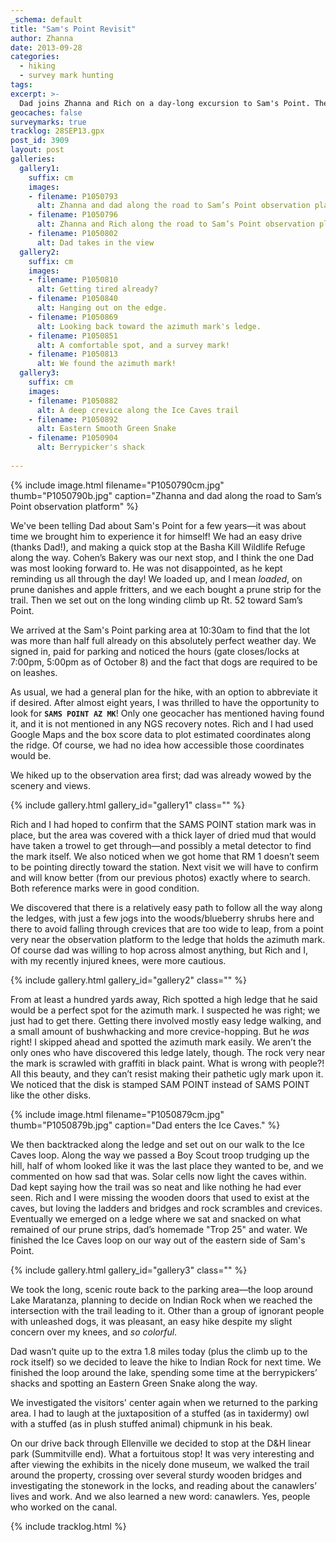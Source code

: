 ```yaml
---
_schema: default
title: "Sam's Point Revisit"
author: Zhanna
date: 2013-09-28
categories:
  - hiking
  - survey mark hunting
tags:
excerpt: >-
  Dad joins Zhanna and Rich on a day-long excursion to Sam's Point. They find an azimuth mark, explore the Ice Caves and see beautiful fall color everywhere around them!
geocaches: false
surveymarks: true
tracklog: 28SEP13.gpx
post_id: 3909
layout: post
galleries:
  gallery1:
    suffix: cm
    images:
    - filename: P1050793
      alt: Zhanna and dad along the road to Sam’s Point observation platform
    - filename: P1050796
      alt: Zhanna and Rich along the road to Sam’s Point observation platform
    - filename: P1050802
      alt: Dad takes in the view
  gallery2:
    suffix: cm
    images:    
    - filename: P1050810
      alt: Getting tired already?
    - filename: P1050840
      alt: Hanging out on the edge.
    - filename: P1050869
      alt: Looking back toward the azimuth mark's ledge.
    - filename: P1050851
      alt: A comfortable spot, and a survey mark!
    - filename: P1050813
      alt: We found the azimuth mark!
  gallery3:
    suffix: cm
    images:        
    - filename: P1050882
      alt: A deep crevice along the Ice Caves trail
    - filename: P1050892
      alt: Eastern Smooth Green Snake
    - filename: P1050904
      alt: Berrypicker's shack
   
---
```


{% include image.html filename="P1050790cm.jpg" thumb="P1050790b.jpg" caption="Zhanna and dad along the road to Sam’s Point observation platform" %}

We've been telling Dad about Sam's Point for a few years—it was about time we brought him to experience it for himself! We had an easy drive (thanks Dad!), and making a quick stop at the Basha Kill Wildlife Refuge along the way.  Cohen’s Bakery was our next stop, and I think the one Dad was most looking forward to.  He was not disappointed, as he kept reminding us all through the day! We loaded up, and I mean _loaded_, on prune danishes and apple fritters, and we each bought a prune strip for the trail. Then we set out on the long winding climb up Rt. 52 toward Sam’s Point.  

We arrived at the Sam's Point parking area at 10:30am to find that the lot was more than half full already on this absolutely perfect weather day. We signed in, paid for parking and noticed the hours (gate closes/locks at 7:00pm, 5:00pm as of October 8) and the fact that dogs are required to be on leashes.

As usual, we had a general plan for the hike, with an option to abbreviate it if desired.  After almost eight years, I was thrilled to have the opportunity to look for **`SAMS POINT AZ MK`**!  Only one geocacher has mentioned having found it, and it is not mentioned in any NGS recovery notes. Rich and I had used Google Maps and the box score data to plot estimated coordinates along the ridge.  Of course, we had no idea how accessible those coordinates would be.

We hiked up to the observation area first; dad was already wowed by the scenery and views. 

{% include gallery.html gallery_id="gallery1" class="" %}

Rich and I had hoped to confirm that the SAMS POINT station mark was in place, but the area was covered with a thick layer of dried mud that would have taken a trowel to get through—and possibly a metal detector to find the mark itself. We also noticed when we got home that RM 1 doesn’t seem to be pointing directly toward the station. Next visit we will have to confirm and will know better (from our previous photos) exactly where to search. Both reference marks were in good condition.

We discovered that there is a relatively easy path to follow all the way along the ledges, with just a few jogs into the woods/blueberry shrubs here and there to avoid falling through crevices that are too wide to leap, from a point very near the observation platform to the ledge that holds the azimuth mark.  Of course dad was willing to hop across almost anything, but Rich and I, with my recently injured knees, were more cautious.  

{% include gallery.html gallery_id="gallery2" class="" %}

From at least a hundred yards away, Rich spotted a high ledge that he said would be a perfect spot for the azimuth mark.  I suspected he was right; we just had to get there.  Getting there involved mostly easy ledge walking, and a small amount of bushwhacking and more crevice-hopping.  But he <em>was</em> right!  I skipped ahead and spotted the azimuth mark easily.  We aren’t the only ones who have discovered this ledge lately, though.  The rock very near the mark is scrawled with graffiti in black paint. What is wrong with people?!  All this beauty, and they can’t resist making their pathetic ugly mark upon it. We noticed that the disk is stamped SAM POINT instead of SAMS POINT like the other disks.

{% include image.html filename="P1050879cm.jpg" thumb="P1050879b.jpg" caption="Dad enters the Ice Caves." %}

We then backtracked along the ledge and set out on our walk to the Ice Caves loop.  Along the way we passed a Boy Scout troop trudging up the hill, half of whom looked like it was the last place they wanted to be, and we commented on how sad that was.  Solar cells now light the caves within.  Dad kept saying how the trail was so neat and like nothing he had ever seen. Rich and I were missing the wooden doors that used to exist at the caves, but loving the ladders and bridges and rock scrambles and crevices.  Eventually we emerged on a ledge where we sat and snacked on what remained of our prune strips, dad’s homemade "Trop 25" and water. We finished the Ice Caves loop on our way out of the eastern side of Sam's Point.

{% include gallery.html gallery_id="gallery3" class="" %}

We took the long, scenic route back to the parking area—the loop around Lake Maratanza, planning to decide on Indian Rock when we reached the intersection with the trail leading to it. Other than a group of ignorant people with unleashed dogs, it was pleasant, an easy hike despite my slight concern over my knees, and _so colorful_.

Dad wasn’t quite up to the extra 1.8 miles today (plus the climb up to the rock itself) so we decided to leave the hike to Indian Rock for next time. We finished the loop around the lake, spending some time at the berrypickers’ shacks and spotting an Eastern Green Snake along the way.  

We investigated the visitors' center again when we returned to the parking area. I had to laugh at the juxtaposition of a stuffed (as in taxidermy) owl with a stuffed (as in plush stuffed animal) chipmunk in his beak.

On our drive back through Ellenville we decided to stop at the D&H linear park (Summitville end).  What a fortuitous stop!  It was very interesting and after viewing the exhibits in the nicely done museum, we walked the trail around the property, crossing over several sturdy wooden bridges and investigating the stonework in the locks, and reading about the canawlers’ lives and work.  And we also learned a new word: canawlers.  Yes, people who worked on the canal. 

{% include tracklog.html %}